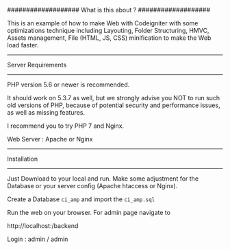 ###################
What is this about ?
###################

This is an example of how to make Web with Codeigniter with some optimizations
technique including Layouting, Folder Structuring, HMVC, Assets management,
File (HTML, JS, CSS) minification to make the Web load faster.


*******************
Server Requirements
*******************

PHP version 5.6 or newer is recommended.

It should work on 5.3.7 as well, but we strongly advise you NOT to run
such old versions of PHP, because of potential security and performance
issues, as well as missing features.

I recommend you to try PHP 7 and Nginx.

Web Server : Apache or Nginx

************
Installation
************

Just Download to your local and run. Make some adjustment for the Database or
your server config (Apache htaccess or Nginx).

Create a Database ``ci_amp`` and import the ``ci_amp.sql``

Run the web on your browser. For admin page navigate to

http://localhost:/backend

Login : admin / admin

